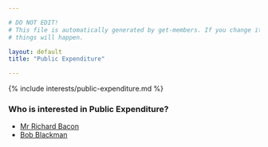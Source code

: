 ```yaml
---

# DO NOT EDIT!
# This file is automatically generated by get-members. If you change it, bad
# things will happen.

layout: default
title: "Public Expenditure"

---
```


{% include interests/public-expenditure.md %}

### Who is interested in Public Expenditure?


* [Mr Richard Bacon](../members/mr-richard-bacon.html)
* [Bob Blackman](../members/bob-blackman.html)
